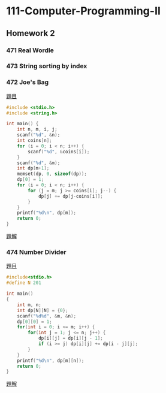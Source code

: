 # 111-Computer-Programming-II

## Homework 2

### 471	Real Wordle

### 473	String sorting by index

### 472	Joe's Bag
[題目](https://noj.tw/course/111-Computer-Programming-II/problem/472)
```c
#include <stdio.h>
#include <string.h>

int main() {
    int n, m, i, j;
    scanf("%d", &n);
    int coins[n];
    for (i = 0; i < n; i++) {
        scanf("%d", &coins[i]);
    }
    scanf("%d", &m);
    int dp[m+1];
    memset(dp, 0, sizeof(dp));
    dp[0] = 1;
    for (i = 0; i < n; i++) {
        for (j = m; j >= coins[i]; j--) {
            dp[j] += dp[j-coins[i]];
        }
    }
    printf("%d\n", dp[m]);
    return 0;
}

```
[題解]()

### 474	Number Divider
[題目](https://noj.tw/course/111-Computer-Programming-II/problem/474)
```c
#include<stdio.h>
#define N 201

int main()
{
    int m, n;
    int dp[N][N] = {0};
    scanf("%d%d", &m, &n);
    dp[0][0] = 1;
    for(int i = 0; i <= m; i++) {
        for(int j = 1; j <= n; j++) {
            dp[i][j] = dp[i][j - 1];
            if (i >= j) dp[i][j] += dp[i - j][j];
        }
    }
    printf("%d\n", dp[m][n]);
    return 0;
}

```
[題解](https://github.com/chenangel89/111-Computer-Programming-II/blob/main/%23474%20-%20Number%20Divider.md)
